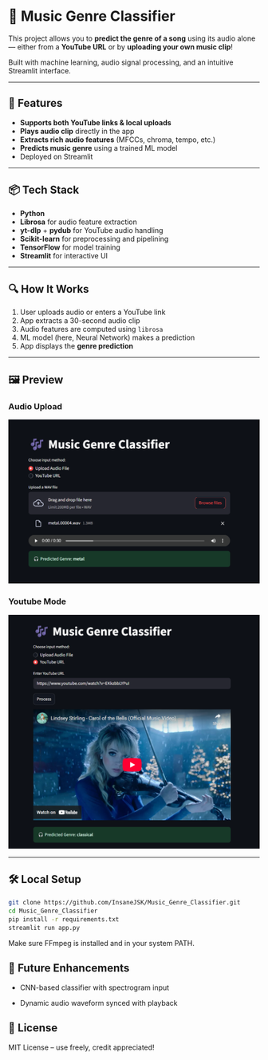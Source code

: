 # 🎵 Music Genre Classifier

This project allows you to **predict the genre of a song** using its audio alone — either from a **YouTube URL** or by **uploading your own music clip**!

Built with machine learning, audio signal processing, and an intuitive Streamlit interface.

---

## 🚀 Features

- **Supports both YouTube links & local uploads**
- **Plays audio clip** directly in the app
- **Extracts rich audio features** (MFCCs, chroma, tempo, etc.)
- **Predicts music genre** using a trained ML model
- Deployed on Streamlit

---

## 📦 Tech Stack

- **Python**
- **Librosa** for audio feature extraction
- **yt-dlp** + **pydub** for YouTube audio handling
- **Scikit-learn** for preprocessing and pipelining
- **TensorFlow** for model training
- **Streamlit** for interactive UI

---

## 🔍 How It Works

1. User uploads audio or enters a YouTube link
2. App extracts a 30-second audio clip
3. Audio features are computed using `librosa`
4. ML model (here, Neural Network) makes a prediction
5. App displays the **genre prediction**

---

## 🖼️ Preview

### Audio Upload

![Audio Upload](assets\Audio-upload.png)

### Youtube Mode

![Youtube Mode](assets\youtube-mode.png)

---

## 🛠️ Local Setup

```bash
git clone https://github.com/InsaneJSK/Music_Genre_Classifier.git
cd Music_Genre_Classifier
pip install -r requirements.txt
streamlit run app.py
```

Make sure FFmpeg is installed and in your system PATH.

## 🎯 Future Enhancements

- CNN-based classifier with spectrogram input

- Dynamic audio waveform synced with playback

## 📜 License

MIT License – use freely, credit appreciated!
